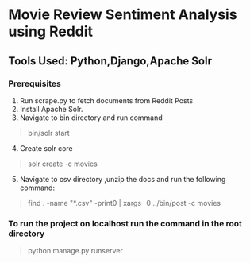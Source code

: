 # Movie Review Sentiment Analysis using Reddit 

## Tools Used: Python,Django,Apache Solr
### Prerequisites
1. Run scrape.py to fetch documents from Reddit Posts
2. Install Apache Solr.
3. Navigate to bin directory and run command
>bin/solr start
4. Create solr core
>  solr create -c movies
5. Navigate to csv directory ,unzip the docs and run the following command:
> find . -name "*.csv" -print0 | xargs -0 ../bin/post -c movies
### To run the project on localhost run the command in the root directory
>python manage.py runserver
